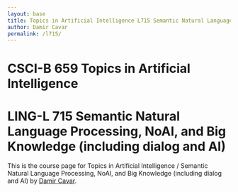 ```yaml
---
layout: base
title: Topics in Artificial Intelligence L715 Semantic Natural Language Processing, NoAI, and Big Knowledge (including dialog and AI) by Damir Cavar
author: Damir Cavar
permalink: /l715/
---
```

# CSCI-B 659 Topics in Artificial Intelligence
# LING-L 715 Semantic Natural Language Processing, NoAI, and Big Knowledge (including dialog and AI)

This is the course page for Topics in Artificial Intelligence / Semantic Natural Language Processing, NoAI, and Big Knowledge (including dialog and AI) by [Damir Cavar](http://damir.cavar.me/).




